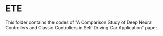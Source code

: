# ETE
This folder contains the codes of "A Comparison Study of Deep Neural Controllers and Classic Controllers in Self-Driving Car Application" paper.
